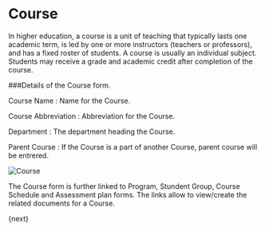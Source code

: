 # Course

In higher education, a course is a unit of teaching that typically lasts one academic term, is led by one or more instructors (teachers or professors), and has a fixed roster of students. A course is usually an individual subject. Students may receive a grade and academic credit after completion of the course.

###Details of the Course form.

Course Name : Name for the Course.

Course Abbreviation : Abbreviation for the Course. 

Department : The department heading the Course.

Parent Course : If the Course is a part of another Course, parent course will be entrered. 


<img class="screenshot" alt="Course" src="/docs/assets/img/schools/setup/course.png">


The Course form is further linked to Program, Stundent Group, Course Schedule and Assessment plan forms. The links allow to view/create the related documents for a Course.


{next}